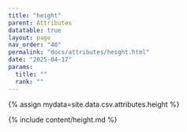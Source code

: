 ```yaml
---
title: "height"
parent: Attributes
datatable: true
layout: page
nav_order: "40"
permalink: "docs/attributes/height.html"
date: "2025-04-17"
params:
  title: ""
  rank: ""
---
```

{% assign mydata=site.data.csv.attributes.height %} 

{% include content/height.md %}
